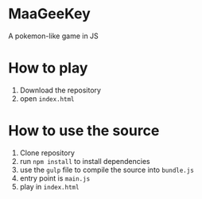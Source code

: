MaaGeeKey
=========

A pokemon-like game in JS


How to play
==========
1. Download the repository
2. open `index.html`


How to use the source
========
1. Clone repository
2. run `npm install` to install dependencies
3. use the `gulp` file to compile the source into `bundle.js`
4. entry point is `main.js`
5. play in `index.html`
